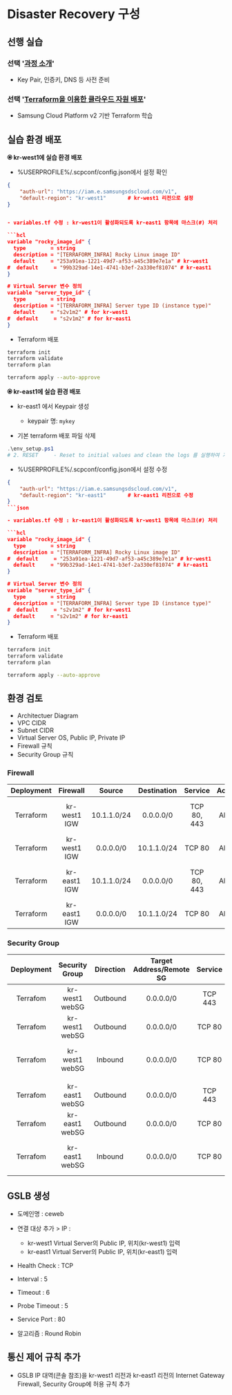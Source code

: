 # Disaster Recovery 구성

## 선행 실습

### 선택 '[과정 소개](https://github.com/SCPv2/ce_advance_introduction/blob/main/README.md)'

- Key Pair, 인증키, DNS 등 사전 준비

### 선택 '[Terraform을 이용한 클라우드 자원 배포](https://github.com/SCPv2/advance_iac/blob/main/terraform/README.md)'

- Samsung Cloud Platform v2 기반 Terraform 학습

## 실습 환경 배포

**&#128906; kr-west1에 실습 환경 배포**

- %USERPROFILE%/.scpconf/config.json에서 설정 확인

```json
{
    "auth-url": "https://iam.e.samsungsdscloud.com/v1",
    "default-region": "kr-west1"       # kr-west1 리전으로 설정
}
```

```json

- variables.tf 수정 : kr-west1이 활성화되도록 kr-east1 항목에 마스크(#) 처리

```hcl
variable "rocky_image_id" {
  type        = string
  description = "[TERRAFORM_INFRA] Rocky Linux image ID"
  default     = "253a91ea-1221-49d7-af53-a45c389e7e1a" # kr-west1
#  default     = "99b329ad-14e1-4741-b3ef-2a330ef81074" # kr-east1
}

# Virtual Server 변수 정의
variable "server_type_id" {
  type        = string
  description = "[TERRAFORM_INFRA] Server type ID (instance type)"
  default     = "s2v1m2" # for kr-west1
#  default     = "s2v1m2" # for kr-east1
}

```

- Terraform 배포

```bash
terraform init
terraform validate
terraform plan

terraform apply --auto-approve
```

**&#128906; kr-east1에 실습 환경 배포**

- kr-east1 에서 Keypair 생성

  - keypair 명: `mykey`

- 기본 terraform 배포 파일 삭제

```powershell
.\env_setup.ps1
# 2. RESET     - Reset to initial values and clean the logs 를 실행하여 기존 환경 모두 제거
```

- %USERPROFILE%/.scpconf/config.json에서 설정 수정

```json
{
    "auth-url": "https://iam.e.samsungsdscloud.com/v1",
    "default-region": "kr-east1"       # kr-east1 리전으로 수정
}
```json

- variables.tf 수정 : kr-east1이 활성화되도록 kr-west1 항목에 마스크(#) 처리

```hcl
variable "rocky_image_id" {
  type        = string
  description = "[TERRAFORM_INFRA] Rocky Linux image ID"
#  default     = "253a91ea-1221-49d7-af53-a45c389e7e1a" # kr-west1
  default     = "99b329ad-14e1-4741-b3ef-2a330ef81074" # kr-east1
}

# Virtual Server 변수 정의
variable "server_type_id" {
  type        = string
  description = "[TERRAFORM_INFRA] Server type ID (instance type)"
#  default     = "s2v1m2" # for kr-west1
  default     = "s2v1m2" # for kr-east1
}

```

- Terraform 배포

```bash
terraform init
terraform validate
terraform plan

terraform apply --auto-approve
```

## 환경 검토

- Architectuer Diagram
- VPC CIDR
- Subnet CIDR
- Virtual Server OS, Public IP, Private IP
- Firewall 규칙
- Security Group 규칙

### Firewall

|Deployment|Firewall|Source|Destination|Service|Action|Direction|Description|
|:-----:|:-----:|:-----:|:-----:|:-----:|:-----:|:-----:|:-----|
|Terraform|kr-west1 IGW|10.1.1.0/24|0.0.0.0/0|TCP 80, 443|Allow|Outbound|HTTP/HTTPS outbound from vm to Internet|
|Terraform|kr-west1 IGW|0.0.0.0/0|10.1.1.0/24|TCP 80|Allow|Inbound|HTTP inbound to vm|
|Terraform|kr-east1 IGW|10.1.1.0/24|0.0.0.0/0|TCP 80, 443|Allow|Outbound|HTTP/HTTPS outbound from vm to Internet|
|Terraform|kr-east1 IGW|0.0.0.0/0|10.1.1.0/24|TCP 80|Allow|Inbound|HTTP inbound to vm|

### Security Group

|Deployment|Security Group|Direction|Target Address/Remote SG|Service|Description|
|:-----:|:-----:|:-----:|:-----:|:-----:|:-----|
|Terrafom|kr-west1 webSG|Outbound|0.0.0.0/0|TCP 443|HTTPS outbound to Internet|
|Terrafom|kr-west1 webSG|Outbound|0.0.0.0/0|TCP 80|HTTP outbound to Internet|
|Terrafom|kr-west1 webSG|Inbound|0.0.0.0/0|TCP 80|HTTP inbound from your PC|
|||||||
|Terrafom|kr-east1 webSG|Outbound|0.0.0.0/0|TCP 443|HTTPS outbound to Internet|
|Terrafom|kr-east1 webSG|Outbound|0.0.0.0/0|TCP 80|HTTP outbound to Internet|
|Terrafom|kr-east1 webSG|Inbound|0.0.0.0/0|TCP 80|HTTP inbound from your PC|

## GSLB 생성

- 도메인명 : ceweb

- 연결 대상 추가 > IP :
  - kr-west1 Virtual Server의 Public IP, 위치(kr-west1) 입력
  - kr-east1 Virtual Server의 Public IP, 위치(kr-east1) 입력

- Health Check : TCP
- Interval : 5
- Timeout : 6
- Probe Timeout : 5
- Service Port : 80
- 알고리즘 : Round Robin

## 통신 제어 규칙 추가

- GSLB IP 대역(콘솔 참조)을 kr-west1 리전과 kr-east1 리전의 Internet Gateway Firewall, Security Group에 허용 규칙 추가
